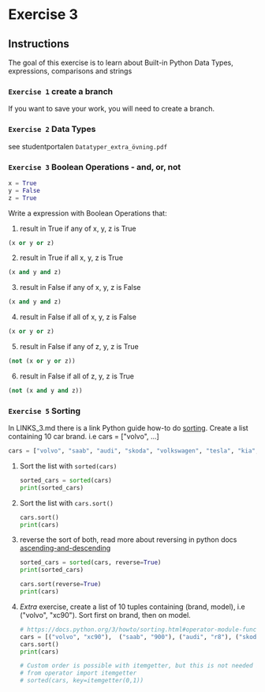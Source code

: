 # Exercise 3

## Instructions

The goal of this exercise is to learn about Built-in Python Data Types, expressions, comparisons and strings

### `Exercise 1` create a branch

If you want to save your work, you will need to create a branch.

### `Exercise 2` Data Types

see studentportalen `Datatyper_extra_övning.pdf`

### `Exercise 3` Boolean Operations - and, or, not

```python
x = True
y = False
z = True
```

Write a expression with Boolean Operations that:
   1. result in True if any of x, y, z is True

```python
(x or y or z)
```

   2. result in True if all x, y, z is True

```python
(x and y and z)
```

   3. result in False if any of x, y, z is False

```python
(x and y and z)
```

   4. result in False if all of x, y, z is False

```python
(x or y or z)
```

   5. result in False if any of z, y, z is True

```python
(not (x or y or z))
```

   6. result in False if all of z, y, z is True

```python
(not (x and y and z))
```

### `Exercise 5` Sorting

In LINKS_3.md there is a link Python guide how-to do [sorting](https://docs.python.org/3/howto/sorting.html). Create a list containing 10 car brand. i.e cars = ["volvo", ...]

```python
cars = ["volvo", "saab", "audi", "skoda", "volkswagen", "tesla", "kia", "toyota", "lexus", "bmw"]
```

1. Sort the list with `sorted(cars)`

    ```python
    sorted_cars = sorted(cars)
    print(sorted_cars)
    ```

2. Sort the list with `cars.sort()`

    ```python
    cars.sort()
    print(cars)
    ```

3. reverse the sort of both, read more about reversing in python docs [ascending-and-descending](https://docs.python.org/3/howto/sorting.html#ascending-and-descending)

    ```python
    sorted_cars = sorted(cars, reverse=True)
    print(sorted_cars)

    cars.sort(reverse=True)
    print(cars)
    ```

4. *Extra* exercise, create a list of 10 tuples containing (brand, model), i.e ("volvo", "xc90"). Sort first on brand, then on model.

    ```python
    # https://docs.python.org/3/howto/sorting.html#operator-module-functions
    cars = [("volvo", "xc90"),  ("saab", "900"), ("audi", "r8"), ("skoda", "yeti"), ("volkswagen","passat"), ("tesla", "model s"), ("kia", "niro"), ("toyota", "rav4"), ("lexus", "rx 350"), ("bmw", "m3")]
    cars.sort()
    print(cars)

    # Custom order is possible with itemgetter, but this is not needed in this case
    # from operator import itemgetter
    # sorted(cars, key=itemgetter(0,1))

    ```
